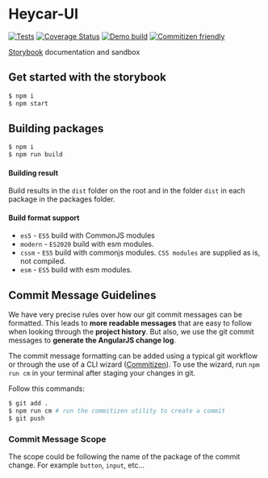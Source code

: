 # Heycar-UI

[![Tests](https://github.com/hey-car/hey-ui/actions/workflows/build.yml/badge.svg)](https://github.com/hey-car/hey-ui/actions/workflows/build.yml)
[![Coverage Status](https://coveralls.io/repos/github/hey-car/hey-ui/badge.svg)](https://coveralls.io/github/hey-car/hey-ui)
[![Demo build](https://github.com/hey-car/hey-ui/actions/workflows/main.yml/badge.svg)](https://github.com/hey-car/hey-ui/actions/workflows/main.yml)
[![Commitizen friendly](https://img.shields.io/badge/commitizen-friendly-brightgreen.svg)](http://commitizen.github.io/cz-cli/)

[Storybook](https://hey-car.github.io/hey-ui/main/) documentation and sandbox

## Get started with the storybook

```bash
$ npm i
$ npm start
```

## Building packages

```bash
$ npm i
$ npm run build
```

#### Building result

Build results in the `dist` folder on the root and in the folder `dist` in each package in the packages folder.

#### Build format support

- `es5` - `ES5` build with CommonJS modules
- `modern` - `ES2020` build with esm modules.
- `cssm` - `ES5` build with commonjs modules. `CSS modules` are supplied as is, not compiled.
- `esm` - `ES5` build with esm modules.

## Commit Message Guidelines

We have very precise rules over how our git commit messages can be formatted. This leads to **more
readable messages** that are easy to follow when looking through the **project history**. But also,
we use the git commit messages to **generate the AngularJS change log**.

The commit message formatting can be added using a typical git workflow or through the use of a CLI wizard ([Commitizen](https://github.com/commitizen/cz-cli)).
To use the wizard, run `npm run cm` in your terminal after staging your changes in git.

Follow this commands:

```bash
$ git add .
$ npm run cm # run the commitizen utility to create a commit
$ git push
```

### Commit Message Scope

The scope could be following the name of the package of the commit change. For example `button`, `input`, etc...
